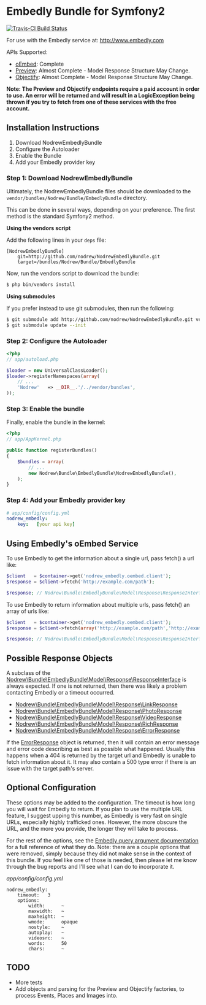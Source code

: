 Embedly Bundle for Symfony2 
===========================

[![Travis-CI Build Status](https://secure.travis-ci.org/nodrew/NodrewEmbedlyBundle.png?branch=master)](http://travis-ci.org/#!/nodrew/NodrewEmbedlyBundle)

For use with the Embedly service at: http://www.embedly.com

APIs Supported:

- [oEmbed](http://embed.ly/docs/endpoints/1/oembed): Complete
- [Preview](http://embed.ly/docs/endpoints/1/preview): Almost Complete - Model Response Structure May Change.
- [Objectify](http://embed.ly/docs/endpoints/2/objectify): Almost Complete - Model Response Structure May Change.

__Note: The Preview and Objectify endpoints require a paid account in order to use. An error will be returned and will result in a LogicException being thrown if you try to fetch from one of these services with the free account.__

## Installation Instructions

1. Download NodrewEmbedlyBundle
2. Configure the Autoloader
3. Enable the Bundle
4. Add your Embedly provider key

### Step 1: Download NodrewEmbedlyBundle

Ultimately, the NodrewEmbedlyBundle files should be downloaded to the
`vendor/bundles/Nodrew/Bundle/EmbedlyBundle` directory.

This can be done in several ways, depending on your preference. The first
method is the standard Symfony2 method.

**Using the vendors script**

Add the following lines in your `deps` file:

```
[NodrewEmbedlyBundle]
    git=http://github.com/nodrew/NodrewEmbedlyBundle.git
    target=/bundles/Nodrew/Bundle/EmbedlyBundle
```

Now, run the vendors script to download the bundle:

``` bash
$ php bin/vendors install
```

**Using submodules**

If you prefer instead to use git submodules, then run the following:

``` bash
$ git submodule add http://github.com/nodrew/NodrewEmbedlyBundle.git vendor/bundles/Nodrew/Bundle/EmbedlyBundle
$ git submodule update --init
```

### Step 2: Configure the Autoloader

``` php
<?php
// app/autoload.php

$loader = new UniversalClassLoader();
$loader->registerNamespaces(array(
    // ...
    'Nodrew'   => __DIR__.'/../vendor/bundles',
));
```

### Step 3: Enable the bundle

Finally, enable the bundle in the kernel:

``` php
<?php
// app/AppKernel.php

public function registerBundles()
{
    $bundles = array(
        // ...
        new Nodrew\Bundle\EmbedlyBundle\NodrewEmbedlyBundle(),
    );
}
```

### Step 4: Add your Embedly provider key

``` yaml
# app/config/config.yml
nodrew_embedly:
    key:   [your api key]
```

## Using Embedly's oEmbed Service

To use Embedly to get the information about a single url, pass fetch() a url like:

```php
$client   = $container->get('nodrew_embedly.oembed.client');
$response = $client->fetch('http://example.com/path');

$response; // Nodrew\Bundle\EmbedlyBundle\Model\Response\ResponseInterface object
```

To use Embedly to return information about multiple urls, pass fetch() an array of urls like:

```php
$client   = $container->get('nodrew_embedly.oembed.client');
$response = $client->fetch(array('http://example.com/path','http://example.com/another/path'));

$response; // Nodrew\Bundle\EmbedlyBundle\Model\Response\ResponseInterface object
```


## Possible Response Objects

A subclass of the [Nodrew\Bundle\EmbedlyBundle\Model\Response\ResponseInterface](https://github.com/nodrew/NodrewEmbedlyBundle/blob/master/Model/Response/ResponseInterface.php) is always expected. If one is not returned, then there was likely a problem contacting Embedly or a timeout occurred.

- [Nodrew\Bundle\EmbedlyBundle\Model\Response\LinkResponse](https://github.com/nodrew/NodrewEmbedlyBundle/blob/master/Model/Response/LinkResponse.php)
- [Nodrew\Bundle\EmbedlyBundle\Model\Response\PhotoResponse](https://github.com/nodrew/NodrewEmbedlyBundle/blob/master/Model/Response/PhotoResponse.php)
- [Nodrew\Bundle\EmbedlyBundle\Model\Response\VideoResponse](https://github.com/nodrew/NodrewEmbedlyBundle/blob/master/Model/Response/VideoResponse.php)
- [Nodrew\Bundle\EmbedlyBundle\Model\Response\RichResponse](https://github.com/nodrew/NodrewEmbedlyBundle/blob/master/Model/Response/RichResponse.php)
- [Nodrew\Bundle\EmbedlyBundle\Model\Response\ErrorResponse](https://github.com/nodrew/NodrewEmbedlyBundle/blob/master/Model/Response/ErrorResponse.php)

If the [ErrorResponse](https://github.com/nodrew/NodrewEmbedlyBundle/blob/master/Model/Response/ErrorResponse.php) object is returned, then it will contain an error message and error code describing as best as possible what happened. Usually this happens when a 404 is returned by the target url and Embedly is unable to fetch information about it. It may also contain a 500 type error if there is an issue with the target path's server.


## Optional Configuration

These options may be added to the configuration. The timeout is how long you will wait for Embedly to return. If you plan to use the multiple URL feature, I suggest upping this number, as Embedly is very fast on single URLs, especially highly trafficked ones. However, the more obscure the URL, and the more you provide, the longer they will take to process.

For the rest of the options, see the [Embedly query argument documentation](http://embed.ly/docs/endpoints/arguments) for a full reference of what they do. Note: there are a couple options that were removed, simply because they did not make sense in the context of this bundle. If you feel like one of those is needed, then please let me know through the bug reports and I'll see what I can do to incorporate it.

*app/config/config.yml*

```
nodrew_embedly:
    timeout:   3
    options:
        width:      ~
        maxwidth:   ~
        maxheight:  ~
        wmode:      opaque
        nostyle:    ~
        autoplay:   ~
        videosrc:   ~
        words:      50
        chars:      ~
```


## TODO

- More tests
- Add objects and parsing for the Preview and Objectify factories, to process Events, Places and Images into.
